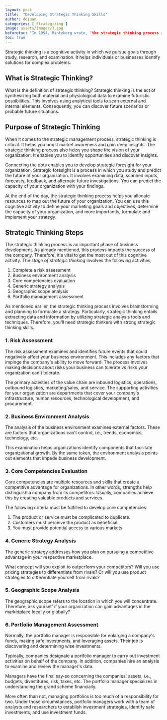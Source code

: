 ```yaml
---
layout: post
title:  "Developing Strategic Thinking Skills"
author: dejuan
categories: [ Strategizing ]
image: assets/images/3.jpg
beforetoc: "In 1994, Mintzberg wrote, "the strategic thinking process is more about synthesis or connecting the dots rather than analysis or finding the dots."
toc: true
---
```


Strategic thinking is a cognitive activity in which we pursue goals through study, research, and examination. It helps individuals or businesses identify solutions for complex problems.

## What is Strategic Thinking?

What is the definition of strategic thinking? Strategic thinking is the act of synthesizing both material and physiological data to examine futuristic possibilities. This involves using analytical tools to scan external and internal elements. Consequently, you can discover future scenarios or probable future situations.

## Purpose of Strategic Thinking

When it comes to the strategic management process, strategic thinking is critical. It helps you boost market awareness and gain deep insights. The strategic thinking process also helps you shape the vision of your organization. It enables you to identify opportunities and discover insights.

Connecting the dots enables you to develop strategic foresight for your organization. Strategic foresight is a process in which you study and predict the future of your organization. It involves examining data, scanned inputs, forecasts, feedback, and alternate future investigations. You can predict the capacity of your organization with your findings.

At the end of the day, the strategic thinking process helps you allocate resources to map out the future of your organization. You can use this cognitive activity to define your marketing goals and objectives, determine the capacity of your organization, and more importantly, formulate and implement your strategy.

## Strategic Thinking Steps

The strategic thinking process is an important phase of business development. As already mentioned, this process impacts the success of the company. Therefore, it's vital to get the most out of this cognitive activity. The *stage of strategic thinking* involves the following activities;

1. Complete a risk assessment
2. Business environment analysis
3. Core competencies evaluation
4. Generic strategy analysis
5. Geographic scope analysis
6. Portfolio management assessment

As mentioned earlier, the strategic thinking process involves brainstorming and planning to formulate a strategy. Particularly, strategic thinking entails extracting data and information by utilizing strategic analysis tools and techniques. Therefore, you'll need strategic thinkers with strong strategic thinking skills.

### 1. Risk Assessment

The risk assessment examines and identifies future events that could negatively affect your business environment. This includes any factors that impinge the company's ability to move forward. The process involves making decisions about risks your business can tolerate vs risks your organization can't tolerate.

The primary activities of the value chain are inbound logistics, operations, outbound logistics, marketing/sales, and service. The supporting activities for your organization are departments that cover your company's infrastructure, human resources, technological development, and procurement.

### 2. Business Environment Analysis

The analysis of the business environment examines external factors. These are factors that organizations can't control, i.e., trends, economics, technology, etc.

This examination helps organizations identify components that facilitate organizational growth. By the same token, the environment analysis points out elements that impede business development.

### 3. Core Competencies Evaluation

Core competencies are multiple resources and skills that create a competitive advantage for organizations. In other words, strengths help distinguish a company from its competitors. Usually, companies achieve this by creating valuable products and services.

The following criteria must be fulfilled to develop core competencies:

1. The product or service must be complicated to duplicate.
2. Customers must perceive the product as beneficial.
3. You must provide potential access to various markets.

### 4. Generic Strategy Analysis

The generic strategy addresses how you plan on pursuing a competitive advantage in your respective marketplace.

What concept will you exploit to outperform your competitors? Will you use pricing strategies to differentiate from rivals? Or will you use product strategies to differentiate yourself from rivals?

### 5. Geographic Scope Analysis

The geographic scope refers to the location in which you will concentrate. Therefore, ask yourself if your organization can gain advantages in the marketplace locally or globally?

### 6. Portfolio Management Assessment

Normally, the portfolio manager is responsible for enlarging a company's funds, making safe investments, and leveraging assets. Their job is discovering and determining wise investments.

Typically, companies designate a portfolio manager to carry out investment activities on behalf of the company. In addition, companies hire an analysis to examine and review the manager's data.

Managers have the final say-so concerning the companies' assets, i.e., budgets, divestitures, risk, taxes, etc. The portfolio manager specializes in understanding the grand scheme financially.

More often than not, managing portfolios is too much of a responsibility for two. Under those circumstances, portfolio managers work with a team of analysts and researchers to establish investment strategies, identify safe investments, and use investment funds.
